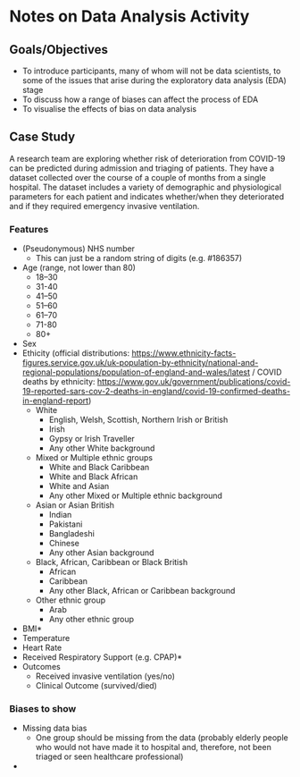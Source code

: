 # Notes on Data Analysis Activity

## Goals/Objectives

- To introduce participants, many of whom will not be data scientists, to some of the issues that arise during the exploratory data analysis (EDA) stage
- To discuss how a range of biases can affect the process of EDA
- To visualise the effects of bias on data analysis

## Case Study

A research team are exploring whether risk of deterioration from COVID-19 can be predicted during admission and triaging of patients. They have a dataset collected over the course of a couple of months from a single hospital. The dataset includes a variety of demographic and physiological parameters for each patient and indicates whether/when they deteriorated and if they required emergency invasive ventilation.

### Features

- (Pseudonymous) NHS number
  - This can just be a random string of digits (e.g. #186357)
- Age (range, not lower than 80)
  - 18–30
  - 31-40
  - 41–50
  - 51–60
  - 61–70
  - 71-80
  - 80+
- Sex
- Ethicity (official distributions: https://www.ethnicity-facts-figures.service.gov.uk/uk-population-by-ethnicity/national-and-regional-populations/population-of-england-and-wales/latest / COVID deaths by ethnicity: https://www.gov.uk/government/publications/covid-19-reported-sars-cov-2-deaths-in-england/covid-19-confirmed-deaths-in-england-report)
  - White 
    - English, Welsh, Scottish, Northern Irish or British
    - Irish
    - Gypsy or Irish Traveller
    - Any other White background
  - Mixed or Multiple ethnic groups
    - White and Black Caribbean
    - White and Black African
    - White and Asian
    - Any other Mixed or Multiple ethnic background
  - Asian or Asian British
    - Indian
    - Pakistani
    - Bangladeshi
    - Chinese
    - Any other Asian background
  - Black, African, Caribbean or Black British
    - African
    - Caribbean
    - Any other Black, African or Caribbean background
  - Other ethnic group
    - Arab
    - Any other ethnic group
- BMI*
- Temperature
- Heart Rate
- Received Respiratory Support (e.g. CPAP)*
- Outcomes
  - Received invasive ventilation (yes/no)
  - Clinical Outcome (survived/died)

### Biases to show

- Missing data bias
  - One group should be missing from the data (probably elderly people who would not have made it to hospital and, therefore, not been triaged or seen healthcare professional)
- 